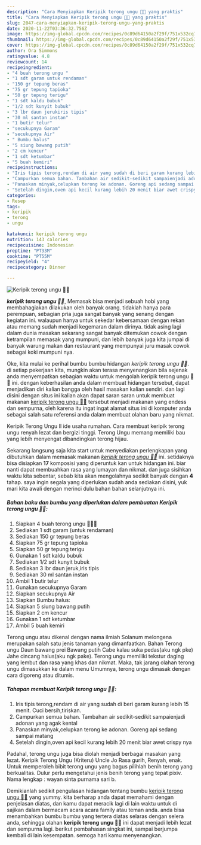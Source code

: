```yaml
---
description: "Cara Menyiapkan Keripik terong ungu 🍆🍆 yang praktis"
title: "Cara Menyiapkan Keripik terong ungu 🍆🍆 yang praktis"
slug: 2047-cara-menyiapkan-keripik-terong-ungu-yang-praktis
date: 2020-11-22T03:36:32.756Z
image: https://img-global.cpcdn.com/recipes/0c89d64150a2f29f/751x532cq70/keripik-terong-ungu-🍆🍆-foto-resep-utama.jpg
thumbnail: https://img-global.cpcdn.com/recipes/0c89d64150a2f29f/751x532cq70/keripik-terong-ungu-🍆🍆-foto-resep-utama.jpg
cover: https://img-global.cpcdn.com/recipes/0c89d64150a2f29f/751x532cq70/keripik-terong-ungu-🍆🍆-foto-resep-utama.jpg
author: Ora Simmons
ratingvalue: 4.8
reviewcount: 14
recipeingredient:
- "4 buah terong ungu "
- "1 sdt garam untuk rendaman"
- "150 gr tepung beras"
- "75 gr tepung tapioka"
- "50 gr tepung terigu"
- "1 sdt kaldu bubuk"
- "1/2 sdt kunyit bubuk"
- "3 lbr daun jerukiris tipis"
- "30 ml santan instan"
- "1 butir telur"
- "secukupnya Garam"
- "secukupnya Air"
- " Bumbu halus"
- "5 siung bawang putih"
- "2 cm kencur"
- "1 sdt ketumbar"
- "5 buah kemiri"
recipeinstructions:
- "Iris tipis terong,rendam di air yang sudah di beri garam kurang lebih 15 menit. Cuci bersih,tiriskan."
- "Campurkan semua bahan. Tambahan air sedikit-sedikit sampaienjadi adonan yang agak kental"
- "Panaskan minyak,celupkan terong ke adonan. Goreng api sedang sampai matang"
- "Setelah dingin,oven api kecil kurang lebih 20 menit biar awet crispy nya"
categories:
- Resep
tags:
- keripik
- terong
- ungu

katakunci: keripik terong ungu 
nutrition: 143 calories
recipecuisine: Indonesian
preptime: "PT33M"
cooktime: "PT55M"
recipeyield: "4"
recipecategory: Dinner

---
```



![Keripik terong ungu 🍆🍆](https://img-global.cpcdn.com/recipes/0c89d64150a2f29f/751x532cq70/keripik-terong-ungu-🍆🍆-foto-resep-utama.jpg)

<b><i>keripik terong ungu 🍆🍆</i></b>, Memasak bisa menjadi sebuah hobi yang membahagiakan dilakukan oleh banyak orang. tidaklah hanya para perempuan, sebagian pria juga sangat banyak yang senang dengan kegiatan ini. walaupun hanya untuk sekedar kebersamaan dengan rekan atau memang sudah menjadi kegemaran dalam dirinya. tidak asing lagi dalam dunia masakan sekarang sangat banyak ditemukan cowok dengan ketrampilan memasak yang mumpuni, dan lebih banyak juga kita jumpai di banyak warung makan dan restaurant yang mempunyai juru masak cowok sebagai koki mumpuni nya.

Oke, kita mulai ke perihal bumbu bumbu hidangan <i>keripik terong ungu 🍆🍆</i>. di setiap pekerjaan kita, mungkin akan terasa menyenangkan bila sejenak anda menyempatkan sebagian waktu untuk mengolah keripik terong ungu 🍆🍆 ini. dengan keberhasilan anda dalam membuat hidangan tersebut, dapat menjadikan diri kalian bangga oleh hasil masakan kalian sendiri. dan lagi disini dengan situs ini kalian akan dapat saran saran untuk membuat makanan <u>keripik terong ungu 🍆🍆</u> tersebut menjadi makanan yang endess dan sempurna, oleh karena itu ingat ingat alamat situs ini di komputer anda sebagai salah satu referensi anda dalam membuat olahan baru yang nikmat.

Keripik Terong Ungu II ide usaha rumahan. Cara membuat keripik terong ungu renyah lezat dan bergizi tinggi. Terong Ungu memang memiliki bau yang lebih menyengat dibandingkan terong hijau.


Sekarang langsung saja kita start untuk menyediakan perlengkapan yang dibutuhkan dalam memasak makanan <u><i>keripik terong ungu 🍆🍆</i></u> ini. setidaknya bisa disiapkan <b>17</b> komposisi yang diperuntuk kan untuk hidangan ini. biar nanti dapat membuahkan rasa yang lumayan dan nikmat. dan juga sisihkan waktu kita sebentar, sebab kita akan mengolahnya sedikit banyak dengan <b>4</b> tahap. saya ingin segala yang diperlukan sudah anda sediakan disini, yuk mari kita awali dengan merinci dulu bahan bahan selanjutnya ini.

<!--inarticleads1-->

##### Bahan baku dan bumbu yang diperlukan dalam pembuatan Keripik terong ungu 🍆🍆:

1. Siapkan 4 buah terong ungu 🍆🍆🍆
1. Sediakan 1 sdt garam (untuk rendaman)
1. Sediakan 150 gr tepung beras
1. Siapkan 75 gr tepung tapioka
1. Siapkan 50 gr tepung terigu
1. Gunakan 1 sdt kaldu bubuk
1. Sediakan 1/2 sdt kunyit bubuk
1. Sediakan 3 lbr daun jeruk,iris tipis
1. Sediakan 30 ml santan instan
1. Ambil 1 butir telur
1. Gunakan secukupnya Garam
1. Siapkan secukupnya Air
1. Siapkan  Bumbu halus:
1. Siapkan 5 siung bawang putih
1. Siapkan 2 cm kencur
1. Gunakan 1 sdt ketumbar
1. Ambil 5 buah kemiri


Terong ungu atau dikenal dengan nama ilmiah Solanum melongena merupakan salah satu jenis tanaman yang dimanfaatkan. Bahan Terong ungu Daun bawang prei Bawang putih Cabe kalau suka pedas(aku ngk pke) Jahe cincang halus(aku ngk pake). Terong ungu memiliki tekstur daging yang lembut dan rasa yang khas dan nikmat. Maka, tak jarang olahan terong ungu dimasukkan ke dalam menu Umumnya, terong ungu dimasak dengan cara digoreng atau ditumis. 

<!--inarticleads2-->

##### Tahapan membuat Keripik terong ungu 🍆🍆:

1. Iris tipis terong,rendam di air yang sudah di beri garam kurang lebih 15 menit. Cuci bersih,tiriskan.
1. Campurkan semua bahan. Tambahan air sedikit-sedikit sampaienjadi adonan yang agak kental
1. Panaskan minyak,celupkan terong ke adonan. Goreng api sedang sampai matang
1. Setelah dingin,oven api kecil kurang lebih 20 menit biar awet crispy nya


Padahal, terong ungu juga bisa diolah menjadi berbagai masakan yang lezat. Keripik Terong Ungu (Kriteru) Uncle Jo Rasa gurih, Renyah, enak. Untuk memperoleh bibit terong ungu yang bagus pilihlah benih terong yang berkualitas. Dulur perlu mengetahui jenis benih terong yang tepat pixiv. Nama lengkap : wayan sinta purnama sari b. 

Demikianlah sedikit pengulasan hidangan tentang bumbu <u>keripik terong ungu 🍆🍆</u> yang yummy. kita berharap anda dapat memahami dengan penjelasan diatas, dan kamu dapat meracik lagi di lain waktu untuk di sajikan dalam bermacam acara acara family atau teman anda. anda bisa menambahkan bumbu bumbu yang tertera diatas selaras dengan selera anda, sehingga olahan <b>keripik terong ungu 🍆🍆</b> ini dapat menjadi lebih lezat dan sempurna lagi. berikut pembahasan singkat ini, sampai berjumpa kembali di lain kesempatan. semoga hari kamu menyenangkan.
